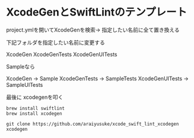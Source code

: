 # XcodeGenとSwiftLintのテンプレート

project.ymlを開いてXcodeGenを検索-> 指定したい名前に全て置き換える

下記フォルダを指定したい名前に変更する

XcodeGen
XcodeGenTests
XcodeGenUITests

Sampleなら

XcodeGen -> Sample
XcodeGenTests -> SampleTests
XcodeGenUITests -> SampleUITests

最後に xcodegenを叩く


```
brew install swiftlint
brew install xcodegen

git clone https://github.com/araiyusuke/xcode_swift_lint_xcodegen
xcodegen

```
